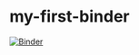 # my-first-binder
[![Binder](https://mybinder.org/badge_logo.svg)](https://mybinder.org/v2/gh/martin-spott/my-first-binder/tree/master)
